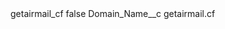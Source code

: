 <?xml version="1.0" encoding="UTF-8"?>
<CustomMetadata xmlns="http://soap.sforce.com/2006/04/metadata" xmlns:xsi="http://www.w3.org/2001/XMLSchema-instance" xmlns:xsd="http://www.w3.org/2001/XMLSchema">
    <label>getairmail_cf</label>
    <protected>false</protected>
    <values>
        <field>Domain_Name__c</field>
        <value xsi:type="xsd:string">getairmail.cf</value>
    </values>
</CustomMetadata>
